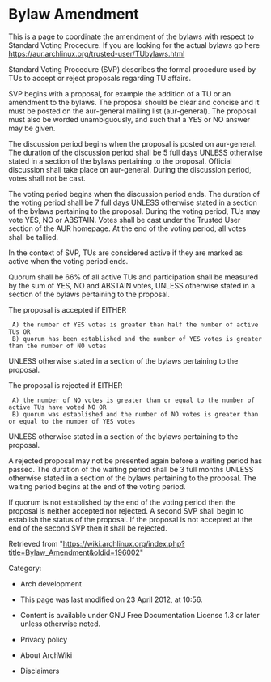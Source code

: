 Bylaw Amendment
===============

This is a page to coordinate the amendment of the bylaws with respect to
Standard Voting Procedure. If you are looking for the actual bylaws go
here https://aur.archlinux.org/trusted-user/TUbylaws.html

Standard Voting Procedure (SVP) describes the formal procedure used by
TUs to accept or reject proposals regarding TU affairs.

SVP begins with a proposal, for example the addition of a TU or an
amendment to the bylaws. The proposal should be clear and concise and it
must be posted on the aur-general mailing list (aur-general). The
proposal must also be worded unambiguously, and such that a YES or NO
answer may be given.

The discussion period begins when the proposal is posted on aur-general.
The duration of the discussion period shall be 5 full days UNLESS
otherwise stated in a section of the bylaws pertaining to the proposal.
Official discussion shall take place on aur-general. During the
discussion period, votes shall not be cast.

The voting period begins when the discussion period ends. The duration
of the voting period shall be 7 full days UNLESS otherwise stated in a
section of the bylaws pertaining to the proposal. During the voting
period, TUs may vote YES, NO or ABSTAIN. Votes shall be cast under the
Trusted User section of the AUR homepage. At the end of the voting
period, all votes shall be tallied.

In the context of SVP, TUs are considered active if they are marked as
active when the voting period ends.

Quorum shall be 66% of all active TUs and participation shall be
measured by the sum of YES, NO and ABSTAIN votes, UNLESS otherwise
stated in a section of the bylaws pertaining to the proposal.

The proposal is accepted if EITHER

     A) the number of YES votes is greater than half the number of active TUs OR
     B) quorum has been established and the number of YES votes is greater than the number of NO votes

UNLESS otherwise stated in a section of the bylaws pertaining to the
proposal.

The proposal is rejected if EITHER

     A) the number of NO votes is greater than or equal to the number of active TUs have voted NO OR
     B) quorum was established and the number of NO votes is greater than or equal to the number of YES votes

UNLESS otherwise stated in a section of the bylaws pertaining to the
proposal.

A rejected proposal may not be presented again before a waiting period
has passed. The duration of the waiting period shall be 3 full months
UNLESS otherwise stated in a section of the bylaws pertaining to the
proposal. The waiting period begins at the end of the voting period.

If quorum is not established by the end of the voting period then the
proposal is neither accepted nor rejected. A second SVP shall begin to
establish the status of the proposal. If the proposal is not accepted at
the end of the second SVP then it shall be rejected.

Retrieved from
"https://wiki.archlinux.org/index.php?title=Bylaw_Amendment&oldid=196002"

Category:

-   Arch development

-   This page was last modified on 23 April 2012, at 10:56.
-   Content is available under GNU Free Documentation License 1.3 or
    later unless otherwise noted.
-   Privacy policy
-   About ArchWiki
-   Disclaimers
